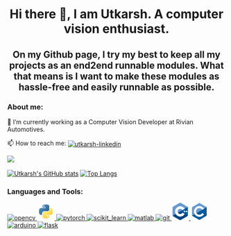 <h1 align="center"> 
Hi there 👋, I am Utkarsh. A computer vision enthusiast.
</h1>

<h2 align="center">
On my Github page, I try my best to keep all my projects as an end2end runnable modules. What that means is I want to make these modules as hassle-free and easily runnable as possible.
</h2>
<h3> About me:</h3>
🔭 I’m currently working as a Computer Vision Developer at Rivian Automotives.

📫 How to reach me: <a href="https://www.linkedin.com/in/utkarsh-deshmukh-7b005275/" target="blank"><img align="center" src="https://raw.githubusercontent.com/rahuldkjain/github-profile-readme-generator/master/src/images/icons/Social/linked-in-alt.svg" alt="utkarsh-linkedin" height="15" width="15" /></a>

![](https://komarev.com/ghpvc/?username=utkarsh-deshmukh&color=red)

[![Utkarsh's GitHub stats](https://github-readme-stats.vercel.app/api?username=utkarsh-deshmukh&theme=dracula&rank_icon=github)](https://github.com/Utkarsh-Deshmukh?tab=repositories)
[![Top Langs](https://github-readme-stats.vercel.app/api/top-langs/?username=utkarsh-deshmukh&layout=donut)](https://github.com/Utkarsh-Deshmukh?tab=repositories)

<h3 align="left">Languages and Tools:</h3>
<p align="left"> 

<a href="https://opencv.org/" target="_blank" rel="noreferrer"> <img src="https://www.vectorlogo.zone/logos/opencv/opencv-icon.svg" alt="opencv" width="40" height="40"/> </a>
<a href="https://www.python.org" target="_blank" rel="noreferrer"> <img src="https://raw.githubusercontent.com/devicons/devicon/master/icons/python/python-original.svg" alt="python" width="40" height="40"/> </a>
<a href="https://pytorch.org/" target="_blank" rel="noreferrer"> <img src="https://www.vectorlogo.zone/logos/pytorch/pytorch-icon.svg" alt="pytorch" width="40" height="40"/> </a>
<a href="https://scikit-learn.org/" target="_blank" rel="noreferrer"> <img src="https://upload.wikimedia.org/wikipedia/commons/0/05/Scikit_learn_logo_small.svg" alt="scikit_learn" width="40" height="40"/> </a> 
<a href="https://www.mathworks.com/" target="_blank" rel="noreferrer"> <img src="https://upload.wikimedia.org/wikipedia/commons/2/21/Matlab_Logo.png" alt="matlab" width="40" height="40"/> </a>
<a href="https://git-scm.com/" target="_blank" rel="noreferrer"> <img src="https://www.vectorlogo.zone/logos/git-scm/git-scm-icon.svg" alt="git" width="40" height="40"/> </a> 
<a href="https://en.cppreference.com/w/" target="_blank" rel="noreferrer"> <img src="https://raw.githubusercontent.com/devicons/devicon/master/icons/cplusplus/cplusplus-original.svg" alt="cplusplus" width="40" height="40"/> </a> 
<a href="https://www.cprogramming.com/" target="_blank" rel="noreferrer"> <img src="https://raw.githubusercontent.com/devicons/devicon/master/icons/c/c-original.svg" alt="c" width="40" height="40"/> </a> 
<a href="https://www.arduino.cc/" target="_blank" rel="noreferrer"> <img src="https://cdn.worldvectorlogo.com/logos/arduino-1.svg" alt="arduino" width="40" height="40"/> </a> 
<a href="https://flask.palletsprojects.com/" target="_blank" rel="noreferrer"> <img src="https://www.vectorlogo.zone/logos/pocoo_flask/pocoo_flask-icon.svg" alt="flask" width="40" height="40"/> </a> 

</p>
